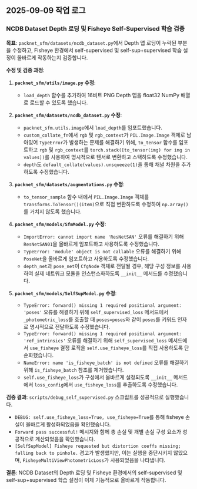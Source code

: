 ## 2025-09-09 작업 로그

### NCDB Dataset Depth 로딩 및 Fisheye Self-Supervised 학습 검증

**목표**: `packnet_sfm/datasets/ncdb_dataset.py`에서 Depth 맵 로딩이 누락된 부분을 수정하고, Fisheye 환경에서 self-supervised 및 self-sup+supervised 학습 설정이 올바르게 작동하는지 검증합니다.

**수정 및 검증 과정**:

1.  **`packnet_sfm/utils/image.py` 수정**:
    *   `load_depth` 함수를 추가하여 16비트 PNG Depth 맵을 float32 NumPy 배열로 로드할 수 있도록 했습니다.

2.  **`packnet_sfm/datasets/ncdb_dataset.py` 수정**:
    *   `packnet_sfm.utils.image`에서 `load_depth`를 임포트했습니다.
    *   `custom_collate_fn`에서 `rgb` 및 `rgb_context`가 `PIL.Image.Image` 객체로 남아있어 `TypeError`가 발생하는 문제를 해결하기 위해, `to_tensor` 함수를 임포트하고 `rgb` 및 `rgb_context`를 `torch.stack([to_tensor(img) for img in values])`를 사용하여 명시적으로 텐서로 변환하고 스택하도록 수정했습니다.
    *   `depth`도 `default_collate(values).unsqueeze(1)`을 통해 채널 차원을 추가하도록 수정했습니다.

3.  **`packnet_sfm/datasets/augmentations.py` 수정**:
    *   `to_tensor_sample` 함수 내에서 `PIL.Image.Image` 객체를 `transforms.ToTensor()(item)`으로 직접 변환하도록 수정하여 `np.array()`를 거치지 않도록 했습니다.

4.  **`packnet_sfm/models/SfmModel.py` 수정**:
    *   `ImportError: cannot import name 'ResNetSAN'` 오류를 해결하기 위해 `ResNetSAN01`을 올바르게 임포트하고 사용하도록 수정했습니다.
    *   `TypeError: 'module' object is not callable` 오류를 해결하기 위해 `PoseNet`을 올바르게 임포트하고 사용하도록 수정했습니다.
    *   `depth_net`과 `pose_net`이 `CfgNode` 객체로 전달될 경우, 해당 구성 정보를 사용하여 실제 네트워크 모듈을 인스턴스화하도록 `__init__` 메서드를 수정했습니다.

5.  **`packnet_sfm/models/SelfSupModel.py` 수정**:
    *   `TypeError: forward() missing 1 required positional argument: 'poses'` 오류를 해결하기 위해 `self_supervised_loss` 메서드에서 `_photometric_loss`를 호출할 때 `poses=poses`와 같이 `poses`를 키워드 인자로 명시적으로 전달하도록 수정했습니다.
    *   `TypeError: forward() missing 1 required positional argument: 'ref_intrinsics'` 오류를 해결하기 위해 `self_supervised_loss` 메서드에서 `use_fisheye` 결정 로직을 `self.use_fisheye_loss`를 직접 사용하도록 단순화했습니다.
    *   `NameError: name 'is_fisheye_batch' is not defined` 오류를 해결하기 위해 `is_fisheye_batch` 참조를 제거했습니다.
    *   `self.use_fisheye_loss`가 구성에서 올바르게 설정되도록 `__init__` 메서드에서 `loss_config`에서 `use_fisheye_loss`를 추출하도록 수정했습니다.

**검증 결과**:
`scripts/debug_self_supervised.py` 스크립트를 성공적으로 실행했습니다.
*   `DEBUG: self.use_fisheye_loss=True, use_fisheye=True`를 통해 fisheye 손실이 올바르게 활성화되었음을 확인했습니다.
*   `Forward pass successful!` 메시지와 함께 총 손실 및 개별 손실 구성 요소가 성공적으로 계산되었음을 확인했습니다.
*   `[SelfSupModel] Fisheye requested but distortion coeffs missing; falling back to pinhole.` 경고가 발생했지만, 이는 실행을 중단시키지 않았으며, `FisheyeMultiViewPhotometricLoss`가 사용되었음을 나타냅니다.

**결론**:
NCDB Dataset의 Depth 로딩 및 Fisheye 환경에서의 self-supervised 및 self-sup+supervised 학습 설정이 이제 기능적으로 올바르게 작동합니다.
